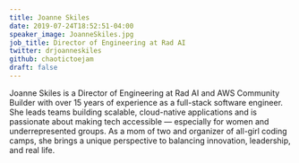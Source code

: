 ```yaml
---
title: Joanne Skiles
date: 2019-07-24T18:52:51-04:00
speaker_image: JoanneSkiles.jpg
job_title: Director of Engineering at Rad AI
twitter: drjoanneskiles
github: chaotictoejam
draft: false
---
```


Joanne Skiles is a Director of Engineering at Rad AI and AWS Community Builder with over 15 years of experience as a full-stack software engineer. She leads teams building scalable, cloud-native applications and is passionate about making tech accessible — especially for women and underrepresented groups. As a mom of two and organizer of all-girl coding camps, she brings a unique perspective to balancing innovation, leadership, and real life.